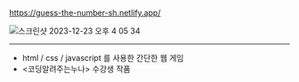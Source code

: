 https://guess-the-number-sh.netlify.app/

![스크린샷 2023-12-23 오후 4 05 34](https://github.com/kkamsoohyun/number-guess-game/assets/101257155/80d983d7-4ce8-44d7-a087-3bc59df01be5)

<hr>
<ul>
  <li>html / css / javascript 를 사용한 간단한 웹 게임</li>
  <li><코딩알려주는누나> 수강생 작품</li>
</ul>
